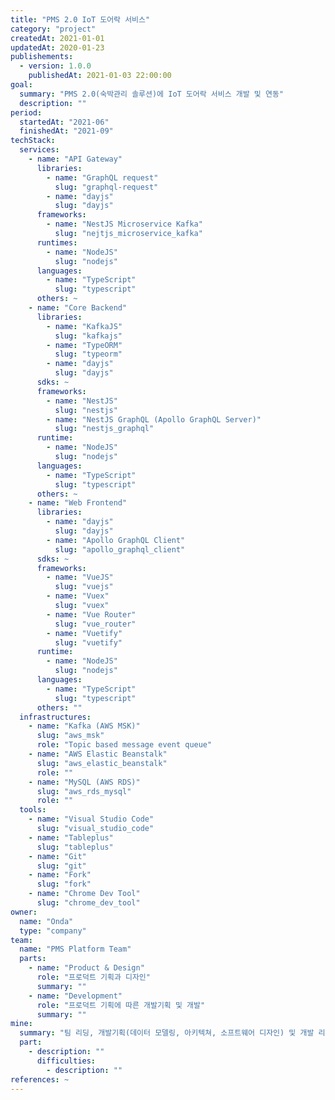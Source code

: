 ```yaml
---
title: "PMS 2.0 IoT 도어락 서비스"
category: "project"
createdAt: 2021-01-01
updatedAt: 2020-01-23
publishements:
  - version: 1.0.0
    publishedAt: 2021-01-03 22:00:00
goal:
  summary: "PMS 2.0(숙박관리 솔루션)에 IoT 도어락 서비스 개발 및 연동"
  description: ""
period:
  startedAt: "2021-06"
  finishedAt: "2021-09"
techStack:
  services:
    - name: "API Gateway"
      libraries:
        - name: "GraphQL request"
          slug: "graphql-request"
        - name: "dayjs"
          slug: "dayjs"
      frameworks:
        - name: "NestJS Microservice Kafka"
          slug: "nejtjs_microservice_kafka"
      runtimes:
        - name: "NodeJS"
          slug: "nodejs"
      languages:
        - name: "TypeScript"
          slug: "typescript"
      others: ~
    - name: "Core Backend"
      libraries:
        - name: "KafkaJS"
          slug: "kafkajs"
        - name: "TypeORM"
          slug: "typeorm"
        - name: "dayjs"
          slug: "dayjs"
      sdks: ~
      frameworks:
        - name: "NestJS"
          slug: "nestjs"
        - name: "NestJS GraphQL (Apollo GraphQL Server)"
          slug: "nestjs_graphql"
      runtime:
        - name: "NodeJS"
          slug: "nodejs"
      languages:
        - name: "TypeScript"
          slug: "typescript"
      others: ~
    - name: "Web Frontend"
      libraries:
        - name: "dayjs"
          slug: "dayjs"
        - name: "Apollo GraphQL Client"
          slug: "apollo_graphql_client"
      sdks: ~
      frameworks:
        - name: "VueJS"
          slug: "vuejs"
        - name: "Vuex"
          slug: "vuex"
        - name: "Vue Router"
          slug: "vue_router"
        - name: "Vuetify"
          slug: "vuetify"
      runtime:
        - name: "NodeJS"
          slug: "nodejs"
      languages:
        - name: "TypeScript"
          slug: "typescript"
      others: ""
  infrastructures:
    - name: "Kafka (AWS MSK)"
      slug: "aws_msk"
      role: "Topic based message event queue"
    - name: "AWS Elastic Beanstalk"
      slug: "aws_elastic_beanstalk"
      role: ""
    - name: "MySQL (AWS RDS)"
      slug: "aws_rds_mysql"
      role: ""
  tools:
    - name: "Visual Studio Code"
      slug: "visual_studio_code"
    - name: "Tableplus"
      slug: "tableplus"
    - name: "Git"
      slug: "git"
    - name: "Fork"
      slug: "fork"
    - name: "Chrome Dev Tool"
      slug: "chrome_dev_tool"
owner:
  name: "Onda"
  type: "company"
team:
  name: "PMS Platform Team"
  parts:
    - name: "Product & Design"
      role: "프로덕트 기획과 디자인"
      summary: ""
    - name: "Development"
      role: "프로덕트 기획에 따른 개발기획 및 개발"
      summary: ""
mine:
  summary: "팀 리딩, 개발기획(데이터 모델링, 아키텍쳐, 소프트웨어 디자인) 및 개발 리딩"
  part:
    - description: ""
      difficulties:
        - description: ""
references: ~
---
```

